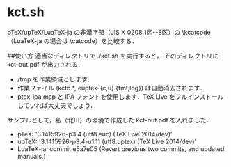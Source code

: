 kct.sh
======

pTeX/upTeX/LuaTeX-ja の非漢字部（JIS X 0208 1区--8区）の
\kcatcode（LuaTeX-ja の場合は \catcode）を比較する．

##使い方
適当なディレクトリで ./kct.sh を実行すると，
そのディレクトリに kct-out.pdf が出力される．
 * /tmp を作業領域とします．
 * 作業ファイル (kcto.*, euptex-{c,u}.{fmt,log}) は自動消去されます．
 * ptex-ipa.map と IPA フォントを使用します．TeX Live をフルインストールしていれば大丈夫でしょう．

サンプルとして，私（北川）の環境で作成した kct-out.pdf を入れました．
 * pTeX: '3.1415926-p3.4 (utf8.euc) (TeX Live 2014/dev)'
 * upTeX: '3.1415926-p3.4-u1.11 (utf8.uptex) (TeX Live 2014/dev)'
 * LuaTeX-ja: commit e5a7e05 (Revert previous two commits, and updated manuals.)

